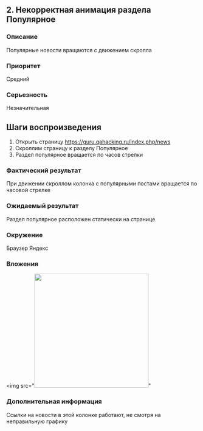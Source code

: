 ## 2. Некорректная анимация раздела Популярное 

### Описание 
Популярные новости вращаются с движением скролла 

### Приоритет 
Средний 

### Серьезность 
Незначительная 

## Шаги воспроизведения 
   1. Открыть страницу https://guru.qahacking.ru/index.php/news
   2.	Скроллим страницу к разделу Популярное
   3.	Раздел популярное вращается по часов стрелки 

### Фактический результат 
При движении скроллом колонка с популярными постами вращается по часовой стрелке  

### Ожидаемый результат
Раздел популярное расположен статически на странице   

### Окружение
Браузер Яндекс 

### Вложения
<img src="<img src="https://user-images.githubusercontent.com/link-to-your-image.png" width="300" />"

### Дополнительная информация 
Ссылки на новости в этой колонке работают, не смотря на неправильную графику 
